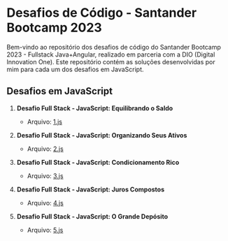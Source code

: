 # Desafios de Código - Santander Bootcamp 2023

Bem-vindo ao repositório dos desafios de código do Santander Bootcamp 2023 - Fullstack Java+Angular, realizado em parceria com a DIO (Digital Innovation One). Este repositório contém as soluções desenvolvidas por mim para cada um dos desafios em JavaScript.

## Desafios em JavaScript

1. **Desafio Full Stack - JavaScript: Equilibrando o Saldo**
   - Arquivo: [1.js](https://github.com/gabisoaress18/Desafios-Full-Stack-Bootcamp-Santander/blob/main/1.js)

2. **Desafio Full Stack - JavaScript: Organizando Seus Ativos**
   - Arquivo: [2.js](https://github.com/gabisoaress18/Desafios-Full-Stack-Bootcamp-Santander/blob/main/2.js)

3. **Desafio Full Stack - JavaScript: Condicionamento Rico**
   - Arquivo: [3.js](https://github.com/gabisoaress18/Desafios-Full-Stack-Bootcamp-Santander/blob/main/3.js)

4. **Desafio Full Stack - JavaScript: Juros Compostos**
   - Arquivo: [4.js](https://github.com/gabisoaress18/Desafios-Full-Stack-Bootcamp-Santander/blob/main/4.js)

5. **Desafio Full Stack - JavaScript: O Grande Depósito**
   - Arquivo: [5.js](https://github.com/gabisoaress18/Desafios-Full-Stack-Bootcamp-Santander/blob/main/5.js)

